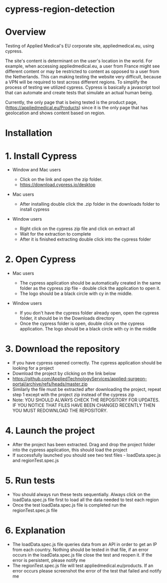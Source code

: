 # cypress-region-detection

# Overview

Testing of Applied Medical's EU corporate site, appliedmedical.eu, using cypress. 

The site's content is determinant on the user's location in the world. For example, when accessing appliedmedical.eu, a user from France might see different content or
may be restricted to content as opposed to a user from the Netherlands. This can making testing the website very difficult, because a VPN will be required to test across
different regions. To simplify the process of testing we utilized cypress. Cypress is basically a javascript tool that can automate and create tests that simulate an 
actual human being.

Currently, the only page that is being tested is the product page, (https://appliedmedical.eu/Products) 
since it is the only page that has geolocation and shows content based on region. 

# Installation

# 1. Install Cypress

   - Window and Mac users 
      - Click on the link and open the zip folder. 
      - https://download.cypress.io/desktop
     
   - Mac users 
      -  After installing double click the .zip folder in the downloads folder to install cypress
     
   - Window users
      -  Right click on the cypress zip file and click on extract all
      -  Wait for the extraction to complete
      -  After it is finished extracting double click into the cypress folder
   
# 2. Open Cypress
   
   - Mac users
      - The cypress application should be automatically created in the same folder as the cypress zip file - double click the application to open it.
      - The logo should be a black circle with cy in the middle.
     
   - Window users
      - If you don't have the cypress folder already open, open the cypress folder, it should be in the Downloads directory
      - Once the cypress folder is open, double click on the cypress application. The logo should be a black circle with cy in the middle


# 3. Download the repository

   - If you have cypress opened correctly. The cypress application should be looking for a project
   - Download the project by clicking on the link below
   - https://github.com/AppliedTechnologyServices/applied-surgeon-portal/archive/refs/heads/master.zip
   - Similarly the file must be extracted after downloading the project, repeat step 1 except with the project zip instead of the cypress zip
   - Note: YOU SHOULD ALWAYS CHECK THE REPOSITORY FOR UPDATES. IF YOU NOTICE THAT FILES HAVE BEEN CHANGED RECENTLY THEN YOU MUST REDOWNLOAD THE REPOSITORY.

# 4. Launch the project
   
   - After the project has been extracted. Drag and drop the project folder into the cypress application, this should load the project
   - If successfully launched you should see two test files - loadData.spec.js and regionTest.spec.js

# 5. Run tests
  
   - You should always run these tests sequentially. Always click on the loadData.spec.js file first to load all the data needed to test each region
   - Once the test loadData.spec.js file is completed run the regionTest.spec.js file

# 6. Explanation

   - The loadData.spec.js file queries data from an API in order to get an IP from each country. Nothing should be tested in that file, if an error occurs in the 
   loadData.spec.js file close the test and reopen it. If the error is persistent, please notify me
   - The regionTest.spec.js file will test appliedmedical.eu/products. If an error occurs please screenshot the error of the test that failed and notify me









